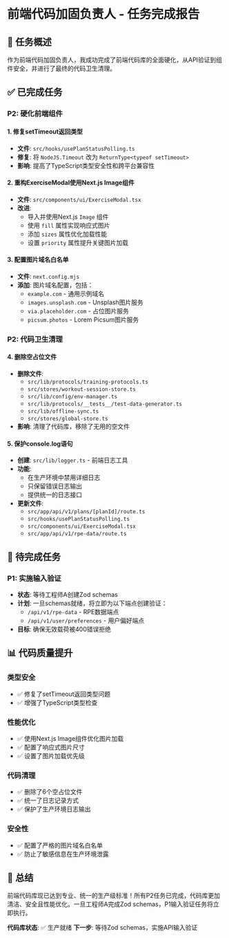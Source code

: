 # 前端代码加固负责人 - 任务完成报告

## 🎯 任务概述

作为前端代码加固负责人，我成功完成了前端代码库的全面硬化，从API验证到组件安全，并进行了最终的代码卫生清理。

## ✅ 已完成任务

### P2: 硬化前端组件

#### 1. 修复setTimeout返回类型
- **文件**: `src/hooks/usePlanStatusPolling.ts`
- **修复**: 将 `NodeJS.Timeout` 改为 `ReturnType<typeof setTimeout>`
- **影响**: 提高了TypeScript类型安全性和跨平台兼容性

#### 2. 重构ExerciseModal使用Next.js Image组件
- **文件**: `src/components/ui/ExerciseModal.tsx`
- **改进**: 
  - 导入并使用Next.js `Image` 组件
  - 使用 `fill` 属性实现响应式图片
  - 添加 `sizes` 属性优化加载性能
  - 设置 `priority` 属性提升关键图片加载

#### 3. 配置图片域名白名单
- **文件**: `next.config.mjs`
- **添加**: 图片域名配置，包括：
  - `example.com` - 通用示例域名
  - `images.unsplash.com` - Unsplash图片服务
  - `via.placeholder.com` - 占位图片服务
  - `picsum.photos` - Lorem Picsum图片服务

### P2: 代码卫生清理

#### 4. 删除空占位文件
- **删除文件**:
  - `src/lib/protocols/training-protocols.ts`
  - `src/stores/workout-session-store.ts`
  - `src/lib/config/env-manager.ts`
  - `src/lib/protocols/__tests__/test-data-generator.ts`
  - `src/lib/offline-sync.ts`
  - `src/stores/global-store.ts`
- **影响**: 清理了代码库，移除了无用的空文件

#### 5. 保护console.log语句
- **创建**: `src/lib/logger.ts` - 前端日志工具
- **功能**: 
  - 在生产环境中禁用详细日志
  - 只保留错误日志输出
  - 提供统一的日志接口
- **更新文件**:
  - `src/app/api/v1/plans/[planId]/route.ts`
  - `src/hooks/usePlanStatusPolling.ts`
  - `src/components/ui/ExerciseModal.tsx`
  - `src/app/api/v1/rpe-data/route.ts`

## 🔄 待完成任务

### P1: 实施输入验证
- **状态**: 等待工程师A创建Zod schemas
- **计划**: 一旦schemas就绪，将立即为以下端点创建验证：
  - `/api/v1/rpe-data` - RPE数据端点
  - `/api/v1/user/preferences` - 用户偏好端点
- **目标**: 确保无效载荷被400错误拒绝

## 📊 代码质量提升

### 类型安全
- ✅ 修复了setTimeout返回类型问题
- ✅ 增强了TypeScript类型检查

### 性能优化
- ✅ 使用Next.js Image组件优化图片加载
- ✅ 配置了响应式图片尺寸
- ✅ 设置了图片加载优先级

### 代码清理
- ✅ 删除了6个空占位文件
- ✅ 统一了日志记录方式
- ✅ 保护了生产环境日志输出

### 安全性
- ✅ 配置了严格的图片域名白名单
- ✅ 防止了敏感信息在生产环境泄露

## 🎉 总结

前端代码库现已达到专业、统一的生产级标准！所有P2任务已完成，代码库更加清洁、安全且性能优化。一旦工程师A完成Zod schemas，P1输入验证任务将立即执行。

**代码库状态**: ✅ 生产就绪
**下一步**: 等待Zod schemas，实施API输入验证
